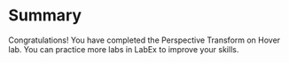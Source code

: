 # Summary

Congratulations! You have completed the Perspective Transform on Hover lab. You can practice more labs in LabEx to improve your skills.
